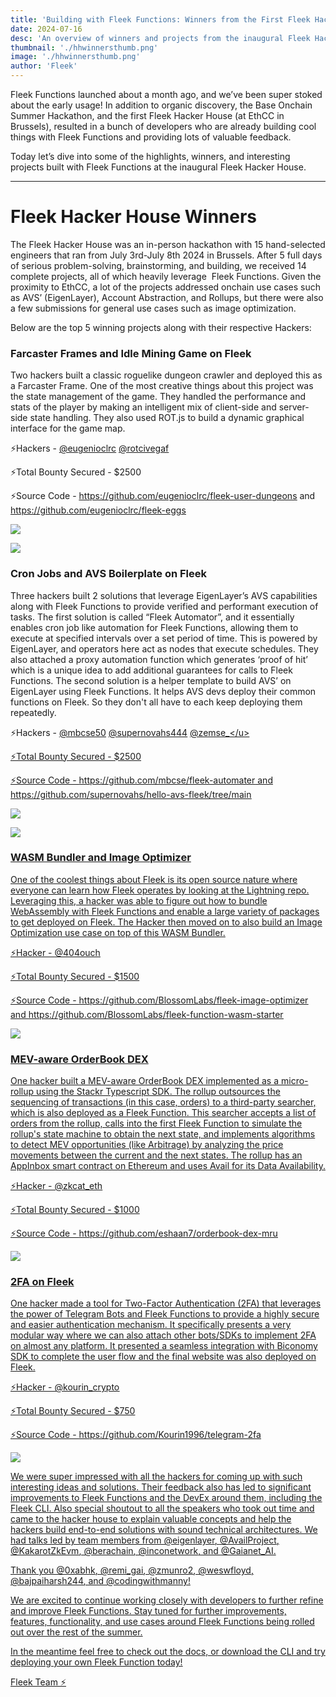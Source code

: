 ```yaml
---
title: 'Building with Fleek Functions: Winners from the First Fleek Hacker House'
date: 2024-07-16
desc: 'An overview of winners and projects from the inaugural Fleek Hacker House'
thumbnail: './hhwinnersthumb.png'
image: './hhwinnersthumb.png'
author: 'Fleek'
---
```


Fleek Functions launched about a month ago, and we’ve been super stoked about the early usage! In addition to organic discovery, the Base Onchain Summer Hackathon, and the first Fleek Hacker House (at EthCC in Brussels), resulted in a bunch of developers who are already building cool things with Fleek Functions and providing lots of valuable feedback.

Today let’s dive into some of the highlights, winners, and interesting projects built with Fleek Functions at the inaugural Fleek Hacker House.

---

# Fleek Hacker House Winners

The Fleek Hacker House was an in-person hackathon with 15 hand-selected engineers that ran from July 3rd-July 8th 2024 in Brussels. After 5 full days of serious problem-solving, brainstorming, and building, we received 14 complete projects, all of which heavily leverage  Fleek Functions. Given the proximity to EthCC, a lot of the projects addressed onchain use cases such as AVS’ (EigenLayer), Account Abstraction, and Rollups, but there were also a few submissions for general use cases such as image optimization.

Below are the top 5 winning projects along with their respective Hackers:

### Farcaster Frames and Idle Mining Game on Fleek

Two hackers built a classic roguelike dungeon crawler and deployed this as a Farcaster Frame. One of the most creative things about this project was the state management of the game. They handled the performance and stats of the player by making an intelligent mix of client-side and server-side state handling. They also used ROT.js to build a dynamic graphical interface for the game map.

⚡Hackers - <u>[@eugenioclrc](https://x.com/eugenioclrc)</u> <u>[@rotcivegaf](https://x.com/rotcivegaf)</u>

⚡Total Bounty Secured - $2500

⚡Source Code - <u>https://github.com/eugenioclrc/fleek-user-dungeons</u> and <u>https://github.com/eugenioclrc/fleek-eggs</u>

![](./image8.png)

![](./image5.jpg)

### Cron Jobs and AVS Boilerplate on Fleek

Three hackers built 2 solutions that leverage EigenLayer’s AVS capabilities along with Fleek Functions to provide verified and performant execution of tasks. The first solution is called “Fleek Automator”, and it essentially enables cron job like automation for Fleek Functions, allowing them to execute at specified intervals over a set period of time. This is powered by EigenLayer, and operators here act as nodes that execute schedules. They also attached a proxy automation function which generates ‘proof of hit’ which is a unique idea to add additional guarantees for calls to Fleek Functions. The second solution is a helper template to build AVS’ on EigenLayer using Fleek Functions. It helps AVS devs deploy their common functions on Fleek. So they don't all have to each keep deploying them repeatedly.

⚡Hackers - <u>[@mbcse50](https://x.com/mbcse50)</u> <u>[@supernovahs444](https://x.com/supernovahs444)</u> <u>[@zemse_](https://x.com/zemse_)</u>

⚡Total Bounty Secured - $2500

⚡Source Code - <u>https://github.com/mbcse/fleek-automater</u> and <u>https://github.com/supernovahs/hello-avs-fleek/tree/main</u>

![](./image7.jpg)

![](./image1.jpg)

### WASM Bundler and Image Optimizer

One of the coolest things about Fleek is its open source nature where everyone can learn how Fleek operates by looking at the Lightning repo. Leveraging this, a hacker was able to figure out how to bundle WebAssembly with Fleek Functions and enable a large variety of packages to get deployed on Fleek. The Hacker then moved on to also build an Image Optimization use case on top of this WASM Bundler.

⚡Hacker - <u>[@404ouch](https://x.com/404ouch)</u>

⚡Total Bounty Secured - $1500

⚡Source Code - <u>https://github.com/BlossomLabs/fleek-image-optimizer</u> and <u>https://github.com/BlossomLabs/fleek-function-wasm-starter</u>

![](./image3.png)

### MEV-aware OrderBook DEX

One hacker built a MEV-aware OrderBook DEX implemented as a micro-rollup using the Stackr Typescript SDK. The rollup outsources the sequencing of transactions (in this case, orders) to a third-party searcher, which is also deployed as a Fleek Function. This searcher accepts a list of orders from the rollup, calls into the first Fleek Function to simulate the rollup's state machine to obtain the next state, and implements algorithms to detect MEV opportunities (like Arbitrage) by analyzing the price movements between the current and the next states. The rollup has an AppInbox smart contract on Ethereum and uses Avail for its Data Availability.

⚡Hacker - <u>[@zkcat_eth](https://x.com/zkcat_eth)</u>

⚡Total Bounty Secured - $1000

⚡Source Code - <u>https://github.com/eshaan7/orderbook-dex-mru</u>

![](./image2.jpg)

### 2FA on Fleek

One hacker made a tool for Two-Factor Authentication (2FA) that leverages the power of Telegram Bots and Fleek Functions to provide a highly secure and easier authentication mechanism. It specifically presents a very modular way where we can also attach other bots/SDKs to implement 2FA on almost any platform. It presented a seamless integration with Biconomy SDK to complete the user flow and the final website was also deployed on Fleek.

⚡Hacker - <u>[@kourin_crypto](https://x.com/kourin_crypto)</u>

⚡Total Bounty Secured - $750

⚡Source Code - <u>https://github.com/Kourin1996/telegram-2fa</u>

![](./image4.jpg)

We were super impressed with all the hackers for coming up with such interesting ideas and solutions. Their feedback also has led to significant improvements to Fleek Functions and the DevEx around them, including the Fleek CLI. Also special shoutout to all the speakers who took out time and came to the hacker house to explain valuable concepts and help the hackers build end-to-end solutions with sound technical architectures. We had talks led by team members from <u>[@eigenlayer](https://x.com/eigenlayer)</u>, <u>[@AvailProject](https://x.com/AvailProject)</u>, <u>[@KakarotZkEvm](https://x.com/KakarotZkEvm)</u>, <u>[@berachain](https://x.com/berachain)</u>, <u>[@inconetwork](https://x.com/inconetwork)</u>, and <u>[@Gaianet_AI](https://x.com/Gaianet_AI)</u>.

Thank you <u>[@0xabhk](https://x.com/0xabhk)</u>, <u>[@remi_gai](https://x.com/remi_gai)</u>, <u>[@zmunro2](https://x.com/zmunro2)</u>, <u>[@weswfloyd](https://x.com/weswfloyd)</u>, <u>[@bajpaiharsh244](https://x.com/bajpaiharsh244)</u>, and <u>[@codingwithmanny](https://x.com/codingwithmanny)</u>!

We are excited to continue working closely with developers to further refine and improve Fleek Functions. Stay tuned for further improvements, features, functionality, and use cases around Fleek Functions being rolled out over the rest of the summer.

In the meantime feel free to check out the docs, or download the <u>[CLI](https://fleek.xyz/docs/cli/)</u> and try deploying your own Fleek Function today!

Fleek Team ⚡


